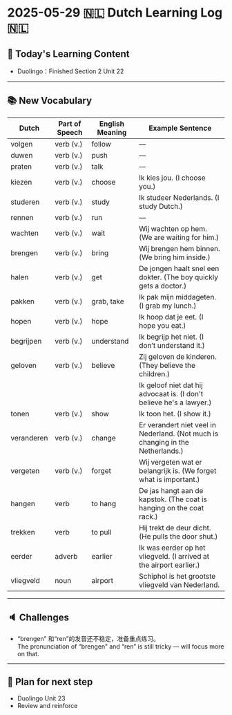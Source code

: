 # 2025-05-29 🇳🇱 Dutch Learning Log 🇳🇱 

## 📘 Today's Learning Content
- Duolingo：Finished Section 2 Unit 22

---

## 📚 New Vocabulary
| Dutch       | Part of Speech | English Meaning     | Example Sentence                                                               |
|-------------|----------------|---------------------|--------------------------------------------------------------------------------|
| volgen      | verb (v.)      | follow              | —                                                                              |
| duwen       | verb (v.)      | push                | —                                                                              |
| praten      | verb (v.)      | talk                | —                                                                              |
| kiezen      | verb (v.)      | choose              | Ik kies jou. (I choose you.)                                                   |
| studeren    | verb (v.)      | study               | Ik studeer Nederlands. (I study Dutch.)                                        |
| rennen      | verb (v.)      | run                 | —                                                                              |
| wachten     | verb (v.)      | wait                | Wij wachten op hem. (We are waiting for him.)                                  |
| brengen     | verb (v.)      | bring               | Wij brengen hem binnen. (We bring him inside.)                                 |
| halen       | verb (v.)      | get                 | De jongen haalt snel een dokter. (The boy quickly gets a doctor.)              |
| pakken      | verb (v.)      | grab, take          | Ik pak mijn middageten. (I grab my lunch.)                                     |
| hopen       | verb (v.)      | hope                | Ik hoop dat je eet. (I hope you eat.)                                          |
| begrijpen   | verb (v.)      | understand          | Ik begrijp het niet. (I don’t understand it.)                                  |
| geloven     | verb (v.)      | believe             | Zij geloven de kinderen. (They believe the children.)                           |
|             |                |                     | Ik geloof niet dat hij advocaat is. (I don't believe he's a lawyer.)           |
| tonen       | verb (v.)      | show                | Ik toon het. (I show it.)                                                      |
| veranderen  | verb (v.)      | change              | Er verandert niet veel in Nederland. (Not much is changing in the Netherlands.)|
| vergeten    | verb (v.)      | forget              | Wij vergeten wat er belangrijk is. (We forget what is important.)              |
| hangen      | verb           | to hang             | De jas hangt aan de kapstok. (The coat is hanging on the coat rack.)           |
| trekken     | verb           | to pull             | Hij trekt de deur dicht. (He pulls the door shut.)                             |
| eerder      | adverb         | earlier             | Ik was eerder op het vliegveld. (I arrived at the airport earlier.)            |
| vliegveld   | noun           | airport             | Schiphol is het grootste vliegveld van Nederland.                              |

---

## 🔈 Challenges
- “brengen” 和“ren”的发音还不稳定，准备重点练习。  
  The pronunciation of “brengen” and “ren” is still tricky — will focus more on that.

---

## 🎯 Plan for next step
- Duolingo Unit 23
- Review and reinforce